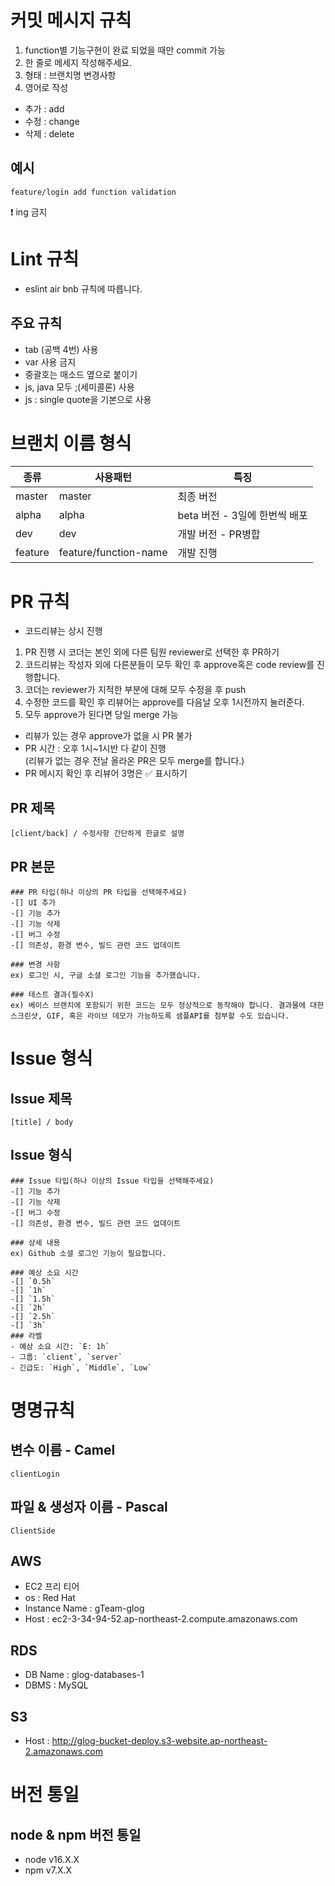# 커밋 메시지 규칙
1. function별 기능구현이 완료 되었을 때만 commit 가능
2. 한 줄로 메세지 작성해주세요.
3. 형태 : 브랜치명 변경사항
4. 영어로 작성
- 추가 : add
- 수정 : change
- 삭제 : delete 
## 예시
```
feature/login add function validation
``` 
❗ ing 금지

# Lint 규칙
- eslint air bnb 규칙에 따릅니다.
## 주요 규칙
- tab (공백 4번) 사용
- var 사용 금지
- 중괄호는 매소드 옆으로 붙이기
- js, java 모두 ;(세미콜론) 사용
- js : single quote을 기본으로 사용

# 브랜치 이름 형식
|종류|사용패턴|특징|
|------|---|---|
|master|master|최종 버전|
|alpha|alpha|beta 버전 - 3일에 한번씩 배포|
|dev|dev|개발 버전 - PR병합|
|feature|feature/function-name|개발 진행|

# PR 규칙
- 코드리뷰는 상시 진행
1. PR 진행 시 코더는 본인 외에 다른 팀원 reviewer로 선택한 후 PR하기
2. 코드리뷰는 작성자 외에 다른분들이 모두 확인 후 approve혹은 code review를 진행합니다.
3. 코더는 reviewer가 지적한 부분에 대해 모두 수정을 후 push
4. 수정한 코드를 확인 후 리뷰어는 approve를 다음날 오후 1시전까지 눌러준다.
5. 모두 approve가 된다면 당일 merge 가능

- 리뷰가 있는 경우 approve가 없을 시 PR 불가
- PR 시간 : 오후 1시~1시반 다 같이 진행<br>
  (리뷰가 없는 경우 전날 올라온 PR은 모두 merge를 합니다.) 
- PR 메시지 확인 후 리뷰어 3명은 ✅ 표시하기

## PR 제목
```
[client/back] / 수정사항 간단하게 한글로 설명
```
## PR 본문
```
### PR 타입(하나 이상의 PR 타입을 선택해주세요)
-[] UI 추가
-[] 기능 추가
-[] 기능 삭제
-[] 버그 수정
-[] 의존성, 환경 변수, 빌드 관련 코드 업데이트

### 변경 사항
ex) 로그인 시, 구글 소셜 로그인 기능을 추가했습니다.

### 테스트 결과(필수X)
ex) 베이스 브랜치에 포함되기 위한 코드는 모두 정상적으로 동작해야 합니다. 결과물에 대한 스크린샷, GIF, 혹은 라이브 데모가 가능하도록 샘플API를 첨부할 수도 있습니다.
```

# Issue 형식
## Issue 제목
```
[title] / body
```
## Issue 형식
```
### Issue 타입(하나 이상의 Issue 타입을 선택해주세요)
-[] 기능 추가
-[] 기능 삭제
-[] 버그 수정
-[] 의존성, 환경 변수, 빌드 관련 코드 업데이트

### 상세 내용
ex) Github 소셜 로그인 기능이 필요합니다.

### 예상 소요 시간
-[] `0.5h`
-[] `1h`
-[] `1.5h`
-[] `2h`
-[] `2.5h`
-[] `3h`
### 라벨
- 예상 소요 시간: `E: 1h`
- 그룹: `client`, `server`
- 긴급도: `High`, `Middle`, `Low`
```

# 명명규칙
## 변수 이름 - Camel
```
clientLogin
```
## 파일 & 생성자 이름 - Pascal
```
ClientSide
```
## AWS
- EC2 프리 티어
- os : Red Hat
- Instance Name : gTeam-glog
- Host : ec2-3-34-94-52.ap-northeast-2.compute.amazonaws.com

## RDS
- DB Name :  glog-databases-1
- DBMS : MySQL

## S3
- Host : http://glog-bucket-deploy.s3-website.ap-northeast-2.amazonaws.com


# 버전 통일
## node & npm 버전 통일
- node v16.X.X
- npm v7.X.X

